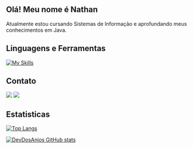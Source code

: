 ## Olá! Meu nome é Nathan 

Atualmente estou cursando Sistemas de Informação e aprofundando meus conhecimentos em Java.

  ## Linguagens e Ferramentas
  [![My Skills](https://skillicons.dev/icons?i=java,spring,maven,gradle,hibernate,mysql,postgres,rabbitmq,docker,postman,git,github)](https://skillicons.dev)

  ## Contato

  <a href= "mailto:nathang2804@gmail.com"><img src = "https://img.shields.io/badge/Gmail-D14836?style=for-the-badge&logo=gmail&logoColor=white" target = "_blanck"></a>
  <a href= "https://www.linkedin.com/in/nathan-dos-anjos-gon%C3%A7alves-58849424a/" target = "_blank>"><img src = "https://img.shields.io/badge/LinkedIn-0077B5?style=for-the-badge&logo=linkedin&logoColor=white" target = "_blanck"></a>

## Estatisticas
[![Top Langs](https://github-readme-stats.vercel.app/api/top-langs/?username=DevDosAnjos&layout=compact)](https://github.com/DevDosAnjos/github-readme-stats)

[![DevDosAnjos GitHub stats](https://github-readme-stats.vercel.app/api?username=DevDosAnjos)](https://github.com/DevDosAnjos/github-readme-stats)


